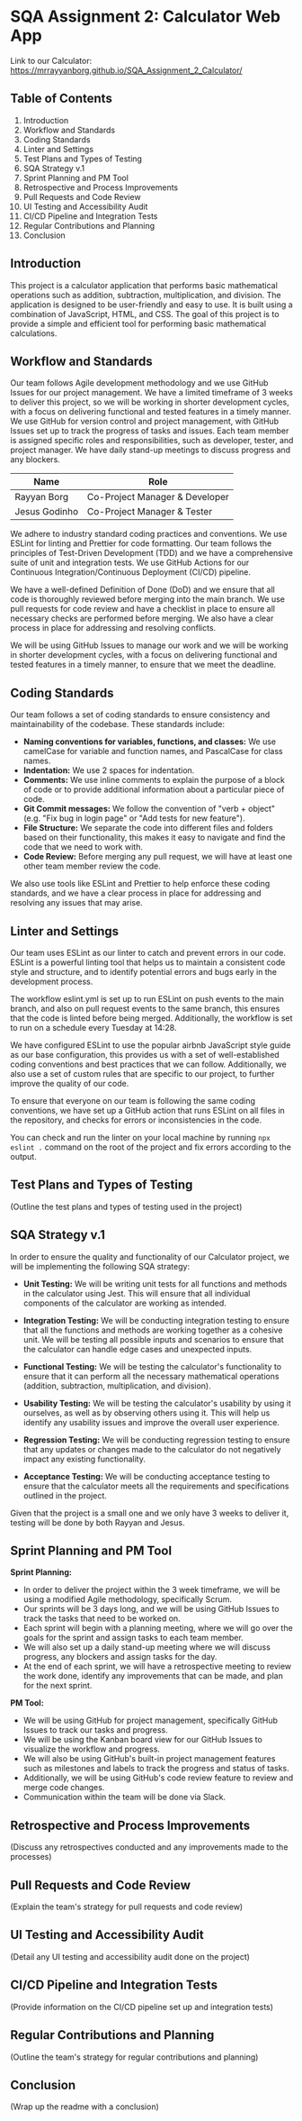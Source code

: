 # SQA Assignment 2: Calculator Web App #

Link to our Calculator: https://mrrayyanborg.github.io/SQA_Assignment_2_Calculator/

## Table of Contents ##
1. Introduction
2. Workflow and Standards
3. Coding Standards
4. Linter and Settings
5. Test Plans and Types of Testing
6. SQA Strategy v.1
7. Sprint Planning and PM Tool
8. Retrospective and Process Improvements
9. Pull Requests and Code Review
10. UI Testing and Accessibility Audit
11. CI/CD Pipeline and Integration Tests
12. Regular Contributions and Planning
13. Conclusion

Introduction
------------

This project is a calculator application that performs basic mathematical operations such as addition, subtraction, multiplication, and division. The application is designed to be user-friendly and easy to use. It is built using a combination of JavaScript, HTML, and CSS. The goal of this project is to provide a simple and efficient tool for performing basic mathematical calculations.

Workflow and Standards
----------------------

Our team follows Agile development methodology and we use GitHub Issues for our project management. We have a limited timeframe of 3 weeks to deliver this project, so we will be working in shorter development cycles, with a focus on delivering functional and tested features in a timely manner. We use GitHub for version control and project management, with GitHub Issues set up to track the progress of tasks and issues. Each team member is assigned specific roles and responsibilities, such as developer, tester, and project manager. We have daily stand-up meetings to discuss progress and any blockers.

| Name      | Role |
| ----------- | ----------- |
| Rayyan Borg      | Co-Project Manager & Developer       |
| Jesus Godinho    | Co-Project Manager & Tester            |

We adhere to industry standard coding practices and conventions. We use ESLint for linting and Prettier for code formatting. Our team follows the principles of Test-Driven Development (TDD) and we have a comprehensive suite of unit and integration tests. We use GitHub Actions for our Continuous Integration/Continuous Deployment (CI/CD) pipeline.

We have a well-defined Definition of Done (DoD) and we ensure that all code is thoroughly reviewed before merging into the main branch. We use pull requests for code review and have a checklist in place to ensure all necessary checks are performed before merging. We also have a clear process in place for addressing and resolving conflicts.

We will be using GitHub Issues to manage our work and we will be working in shorter development cycles, with a focus on delivering functional and tested features in a timely manner, to ensure that we meet the deadline.

Coding Standards
----------------

Our team follows a set of coding standards to ensure consistency and maintainability of the codebase. These standards include:

* **Naming conventions for variables, functions, and classes:** We use camelCase for variable and function names, and PascalCase for class names.
* **Indentation:** We use 2 spaces for indentation.
* **Comments:** We use inline comments to explain the purpose of a block of code or to provide additional information about a particular piece of code.
* **Git Commit messages:** We follow the convention of "verb + object" (e.g. "Fix bug in login page" or "Add tests for new feature").
* **File Structure:** We separate the code into different files and folders based on their functionality, this makes it easy to navigate and find the code that we need to work with.
* **Code Review:** Before merging any pull request, we will have at least one other team member review the code.

We also use tools like ESLint and Prettier to help enforce these coding standards, and we have a clear process in place for addressing and resolving any issues that may arise.

Linter and Settings
-------------------

Our team uses ESLint as our linter to catch and prevent errors in our code. ESLint is a powerful linting tool that helps us to maintain a consistent code style and structure, and to identify potential errors and bugs early in the development process.

The workflow eslint.yml is set up to run ESLint on push events to the main branch, and also on pull request events to the same branch, this ensures that the code is linted before being merged. Additionally, the workflow is set to run on a schedule every Tuesday at 14:28.

We have configured ESLint to use the popular airbnb JavaScript style guide as our base configuration, this provides us with a set of well-established coding conventions and best practices that we can follow. Additionally, we also use a set of custom rules that are specific to our project, to further improve the quality of our code.

To ensure that everyone on our team is following the same coding conventions, we have set up a GitHub action that runs ESLint on all files in the repository, and checks for errors or inconsistencies in the code.

You can check and run the linter on your local machine by running `npx eslint .` command on the root of the project and fix errors according to the output.

Test Plans and Types of Testing
-------------------------------

(Outline the test plans and types of testing used in the project)

SQA Strategy v.1
----------------

In order to ensure the quality and functionality of our Calculator project, we will be implementing the following SQA strategy:

* **Unit Testing:** We will be writing unit tests for all functions and methods in the calculator using Jest. This will ensure that all individual components of the calculator are working as intended.

* **Integration Testing:** We will be conducting integration testing to ensure that all the functions and methods are working together as a cohesive unit. We will be testing all possible inputs and scenarios to ensure that the calculator can handle edge cases and unexpected inputs.

* **Functional Testing:** We will be testing the calculator's functionality to ensure that it can perform all the necessary mathematical operations (addition, subtraction, multiplication, and division).

* **Usability Testing:** We will be testing the calculator's usability by using it ourselves, as well as by observing others using it. This will help us identify any usability issues and improve the overall user experience.

* **Regression Testing:** We will be conducting regression testing to ensure that any updates or changes made to the calculator do not negatively impact any existing functionality.

* **Acceptance Testing:** We will be conducting acceptance testing to ensure that the calculator meets all the requirements and specifications outlined in the project.

Given that the project is a small one and we only have 3 weeks to deliver it, testing will be done by both Rayyan and Jesus.

Sprint Planning and PM Tool
---------------------------

**Sprint Planning:**
* In order to deliver the project within the 3 week timeframe, we will be using a modified Agile methodology, specifically Scrum.
* Our sprints will be 3 days long, and we will be using GitHub Issues to track the tasks that need to be worked on.
* Each sprint will begin with a planning meeting, where we will go over the goals for the sprint and assign tasks to each team member.
* We will also set up a daily stand-up meeting where we will discuss progress, any blockers and assign tasks for the day.
* At the end of each sprint, we will have a retrospective meeting to review the work done, identify any improvements that can be made, and plan for the next sprint.

**PM Tool:**
* We will be using GitHub for project management, specifically GitHub Issues to track our tasks and progress.
* We will be using the Kanban board view for our GitHub Issues to visualize the workflow and progress.
* We will also be using GitHub's built-in project management features such as milestones and labels to track the progress and status of tasks.
* Additionally, we will be using GitHub's code review feature to review and merge code changes.
* Communication within the team will be done via Slack.

Retrospective and Process Improvements
--------------------------------------

(Discuss any retrospectives conducted and any improvements made to the processes)

Pull Requests and Code Review
-----------------------------

(Explain the team's strategy for pull requests and code review)

UI Testing and Accessibility Audit
----------------------------------

(Detail any UI testing and accessibility audit done on the project)

CI/CD Pipeline and Integration Tests
------------------------------------

(Provide information on the CI/CD pipeline set up and integration tests)

Regular Contributions and Planning
----------------------------------

(Outline the team's strategy for regular contributions and planning)

Conclusion
-------------------

(Wrap up the readme with a conclusion)
